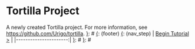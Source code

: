 [{]: <region> (header)

[}]: #
[{]: <region> (body)
# Tortilla Project

A newly created Tortilla project. For more information, see https://github.com/Urigo/tortilla.
[}]: #
[{]: <region> (footer)
[{]: <helper> (nav_step)
| [Begin Tutorial >](steps/step1.md) |
|----------------------:|
[}]: #
[}]: #
